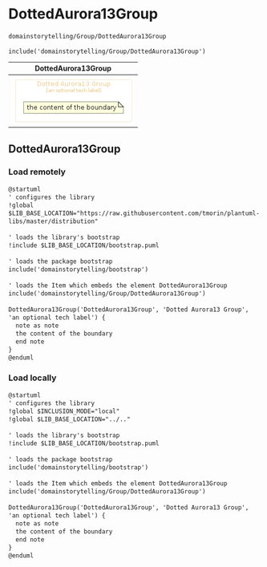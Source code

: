 # DottedAurora13Group


```text
domainstorytelling/Group/DottedAurora13Group
```

```text
include('domainstorytelling/Group/DottedAurora13Group')
```



| DottedAurora13Group |
| :---: |
| ![illustration for DottedAurora13Group](../../domainstorytelling/Group/DottedAurora13Group.Local.png) |







## DottedAurora13Group

### Load remotely
```plantuml
@startuml
' configures the library
!global $LIB_BASE_LOCATION="https://raw.githubusercontent.com/tmorin/plantuml-libs/master/distribution"

' loads the library's bootstrap
!include $LIB_BASE_LOCATION/bootstrap.puml

' loads the package bootstrap
include('domainstorytelling/bootstrap')

' loads the Item which embeds the element DottedAurora13Group
include('domainstorytelling/Group/DottedAurora13Group')

DottedAurora13Group('DottedAurora13Group', 'Dotted Aurora13 Group', 'an optional tech label') {
  note as note
  the content of the boundary
  end note
}
@enduml
```

### Load locally
```plantuml
@startuml
' configures the library
!global $INCLUSION_MODE="local"
!global $LIB_BASE_LOCATION="../.."

' loads the library's bootstrap
!include $LIB_BASE_LOCATION/bootstrap.puml

' loads the package bootstrap
include('domainstorytelling/bootstrap')

' loads the Item which embeds the element DottedAurora13Group
include('domainstorytelling/Group/DottedAurora13Group')

DottedAurora13Group('DottedAurora13Group', 'Dotted Aurora13 Group', 'an optional tech label') {
  note as note
  the content of the boundary
  end note
}
@enduml
```

